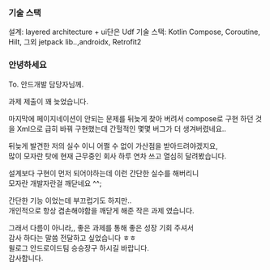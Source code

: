 ### 기술 스택
설계: layered architecture + ui단은 Udf 
기술 스택: Kotlin Compose, Coroutine, Hilt, 그외 jetpack lib..,androidx, Retrofit2 

### 안녕하세요

To. 안드개발 담당자님께.

과제 제출이 꽤 늦었습니다.  
  
마지막에 페이지네이션이 안되는 문제를 뒤늦게 찾아 버려서 compose로 구현 하던 것을
Xml으로 급히 바꿔 구현했는데 간헐적인 몇몇 버그가 더 생겨버렸네요..
   
뒤늦게 발견한 저의 실수 이니 어쩔 수 없이 가산점을 받아드려야겠지요,   
많이 모자란 탓에 현재 근무중인 회사 하루 연차 쓰고 열심히 달려봤습니다.   
   
설계보다 구현이 먼저 되어야하는데 이런 간단한 실수를 해버리니   
모자란 개발자란걸 깨닫네요 ^^; 

간단한 기능 이었는데 부끄럽기도 하지만..    
개인적으로 항상 겸손해야함을 깨닫게 해준 작은 과제 였습니다.    
   
그래서 다름이 아니라,, 좋은 과제를 통해 좋은 성장 기회 주셔서   
감사 하다는 말씀 전달하고 싶었습니다 ㅎㅎ       
윌로그 안드로이드팀 승승장구 하시길 바랍니다.   
감사합니다.



